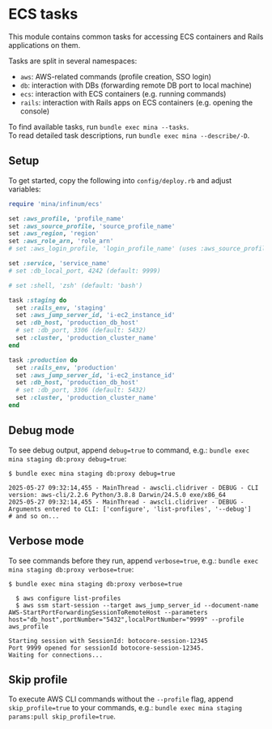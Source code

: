 # ECS tasks

This module contains common tasks for accessing ECS containers and Rails applications on them.

Tasks are split in several namespaces:
- `aws`: AWS-related commands (profile creation, SSO login)
- `db`: interaction with DBs (forwarding remote DB port to local machine)
- `ecs`: interaction with ECS containers (e.g. running commands)
- `rails`: interaction with Rails apps on ECS containers (e.g. opening the console)

To find available tasks, run `bundle exec mina --tasks`.<br />
To read detailed task descriptions, run `bundle exec mina --describe/-D`.

## Setup

To get started, copy the following into `config/deploy.rb` and adjust variables:

```ruby
require 'mina/infinum/ecs'

set :aws_profile, 'profile_name'
set :aws_source_profile, 'source_profile_name'
set :aws_region, 'region'
set :aws_role_arn, 'role_arn'
# set :aws_login_profile, 'login_profile_name' (uses :aws_source_profile by default)

set :service, 'service_name'
# set :db_local_port, 4242 (default: 9999)

# set :shell, 'zsh' (default: 'bash')

task :staging do
  set :rails_env, 'staging'
  set :aws_jump_server_id, 'i-ec2_instance_id'
  set :db_host, 'production_db_host'
  # set :db_port, 3306 (default: 5432)
  set :cluster, 'production_cluster_name'
end

task :production do
  set :rails_env, 'production'
  set :aws_jump_server_id, 'i-ec2_instance_id'
  set :db_host, 'production_db_host'
  # set :db_port, 3306 (default: 5432)
  set :cluster, 'production_cluster_name'
end
```

## Debug mode

To see debug output, append `debug=true` to command, e.g.: `bundle exec mina staging db:proxy debug=true`:
```
$ bundle exec mina staging db:proxy debug=true

2025-05-27 09:32:14,455 - MainThread - awscli.clidriver - DEBUG - CLI version: aws-cli/2.2.6 Python/3.8.8 Darwin/24.5.0 exe/x86_64
2025-05-27 09:32:14,455 - MainThread - awscli.clidriver - DEBUG - Arguments entered to CLI: ['configure', 'list-profiles', '--debug']
# and so on...
```

## Verbose mode

To see commands before they run, append `verbose=true`, e.g.: `bundle exec mina staging db:proxy verbose=true`:
```
$ bundle exec mina staging db:proxy verbose=true

  $ aws configure list-profiles
  $ aws ssm start-session --target aws_jump_server_id --document-name AWS-StartPortForwardingSessionToRemoteHost --parameters host="db_host",portNumber="5432",localPortNumber="9999" --profile aws_profile

Starting session with SessionId: botocore-session-12345
Port 9999 opened for sessionId botocore-session-12345.
Waiting for connections...
```

## Skip profile

To execute AWS CLI commands without the `--profile` flag, append `skip_profile=true` to your commands, e.g.: `bundle exec mina staging params:pull skip_profile=true`.
